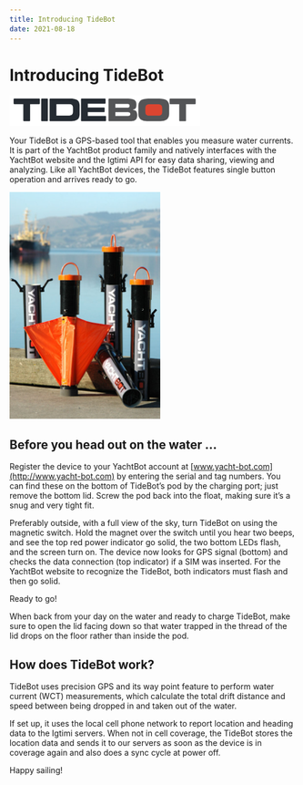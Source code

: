 ```yaml
---
title: Introducing TideBot
date: 2021-08-18
---
```


# Introducing TideBot

<img src="../../../assets/images/blob1446767118738.png" alt=""  height="54px" />

Your TideBot is a GPS-based tool that enables you measure water currents. It is part of the YachtBot product family and natively interfaces with the YachtBot website and the Igtimi API for easy data sharing, viewing and analyzing. Like all YachtBot devices, the TideBot features single button operation and arrives ready to go.

<img src="../../../assets/images/blob1446767057800.jpeg" alt="" width="265px" height="398px" />

## Before you head out on the water …

Register the device to your YachtBot account at [www.yacht-bot.com](http://www.yacht-bot.com) by entering the serial and tag numbers. You can find these on the bottom of TideBot’s pod by the charging port; just remove the bottom lid. Screw the pod back into the float, making sure it’s a snug and very tight fit.

Preferably outside, with a full view of the sky, turn TideBot on using the magnetic switch. Hold the magnet over the switch until you hear two beeps, and see the top red power indicator go solid, the two bottom LEDs flash, and the screen turn on. The device now looks for GPS signal (bottom) and checks the data connection (top indicator) if a SIM was inserted. For the YachtBot website to recognize the TideBot, both indicators must flash and then go solid.

Ready to go!

When back from your day on the water and ready to charge TideBot, make sure to open the lid facing down so that water trapped in the thread of the lid drops on the floor rather than inside the pod.

## How does TideBot work?

TideBot uses precision GPS and its way point feature to perform water current (WCT) measurements, which calculate the total drift distance and speed between being dropped in and taken out of the water.

If set up, it uses the local cell phone network to report location and heading data to the Igtimi servers. When not in cell coverage, the TideBot stores the location data and sends it to our servers as soon as the device is in coverage again and also does a sync cycle at power off.

Happy sailing!

